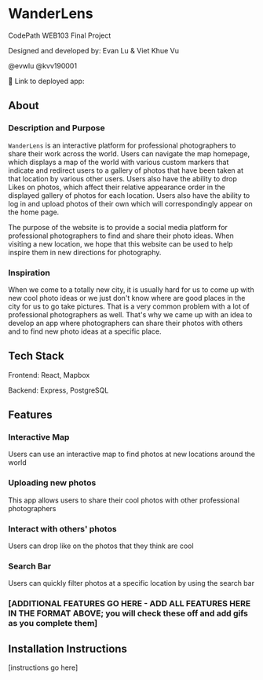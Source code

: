 # WanderLens

CodePath WEB103 Final Project

Designed and developed by: Evan Lu & Viet Khue Vu

@evwlu
@kvv190001

🔗 Link to deployed app:  

## About

### Description and Purpose

`WanderLens` is an interactive platform for professional photographers to share their
work across the world. Users can navigate the map homepage, which displays a
map of the world with various custom markers that indicate and redirect users
to a gallery of photos that have been taken at that location by various other
users. Users also have the ability to drop Likes on photos, which affect their
relative appearance order in the displayed gallery of photos for each location.
Users also have the ability to log in and upload photos of their own which will
correspondingly appear on the home page.

The purpose of the website is to provide a social media platform for professional
photographers to find and share their photo ideas. When visiting a new location,
we hope that this website can be used to help inspire them in new directions for
photography. 

### Inspiration

When we come to a totally new city, it is usually hard for us to come up with 
new cool photo ideas or we just don't know where are good places in the city for 
us to go take pictures. That is a very common problem with a lot of professional
photographers as well. That's why we came up with an idea to develop an app where
photographers can share their photos with others and to find new photo ideas at a 
specific place.

## Tech Stack

Frontend: React, Mapbox

Backend: Express, PostgreSQL

## Features

### Interactive Map

Users can use an interactive map to find photos at new locations around the world

<!-- [gif goes here] -->

### Uploading new photos

This app allows users to share their cool photos with other professional photographers

<!-- [gif goes here] -->

### Interact with others' photos

Users can drop like on the photos that they think are cool

<!-- [gif goes here] -->

### Search Bar

Users can quickly filter photos at a specific location by using the search bar

<!-- [gif goes here] -->

### [ADDITIONAL FEATURES GO HERE - ADD ALL FEATURES HERE IN THE FORMAT ABOVE; you will check these off and add gifs as you complete them]

## Installation Instructions

[instructions go here]